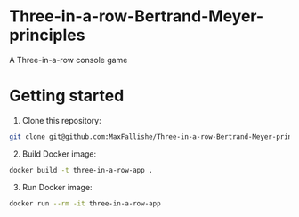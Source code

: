 # Three-in-a-row-Bertrand-Meyer-principles
A Three-in-a-row console game

# Getting started

1. Clone this repository:
```bash
git clone git@github.com:MaxFallishe/Three-in-a-row-Bertrand-Meyer-principles.git
```

2. Build Docker image:
```bash
docker build -t three-in-a-row-app .
```

3. Run Docker image:
```bash
docker run --rm -it three-in-a-row-app
```